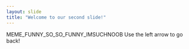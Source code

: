 ```yaml
---
layout: slide
title: "Welcome to our second slide!"
---
```

MEME_FUNNY_SO_SO_FUNNY_IMSUCHNOOB
Use the left arrow to go back!

